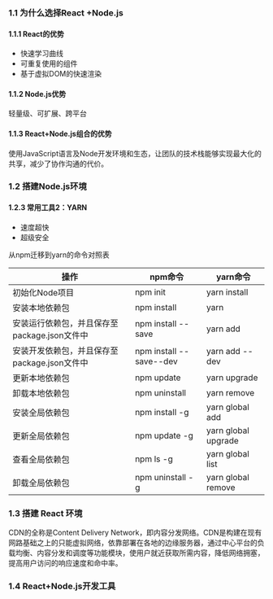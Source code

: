 ### 1.1 为什么选择React +Node.js

#### 1.1.1 React的优势

- 快速学习曲线
- 可重复使用的组件
- 基于虚拟DOM的快速渲染

#### 1.1.2 Node.js优势

轻量级、可扩展、跨平台

#### 1.1.3 React+Node.js组合的优势

使用JavaScript语言及Node开发环境和生态，让团队的技术栈能够实现最大化的共享，减少了协作沟通的代价。

### 1.2 搭建Node.js环境

#### 1.2.3 常用工具2：YARN

- 速度超快
- 超级安全

从npm迁移到yarn的命令对照表

| 操作                                         | npm命令                 | yarn命令            |
| -------------------------------------------- | ----------------------- | ------------------- |
| 初始化Node项目                               | npm init                | yarn install        |
| 安装本地依赖包                               | npm install             | yarn                |
| 安装运行依赖包，并且保存至package.json文件中 | npm install --save      | yarn add            |
| 安装开发依赖包，并且保存至package.json文件中 | npm install --save--dev | yarn add --dev      |
| 更新本地依赖包                               | npm update              | yarn upgrade        |
| 卸载本地依赖包                               | npm uninstall           | yarn remove         |
| 安装全局依赖包                               | npm install -g          | yarn global add     |
| 更新全局依赖包                               | npm update -g           | yarn global upgrade |
| 查看全局依赖包                               | npm ls -g               | yarn global list    |
| 卸载全局依赖包                               | npm uninstall -g        | yarn global remove  |

### 1.3 搭建 React 环境

CDN的全称是Content Delivery Network，即内容分发网络。CDN是构建在现有网路基础之上的只能虚拟网络，依靠部署在各地的边缘服务器，通过中心平台的负载均衡、内容分发和调度等功能模块，使用户就近获取所需内容，降低网络拥塞，提高用户访问的响应速度和命中率。

### 1.4 React+Node.js开发工具